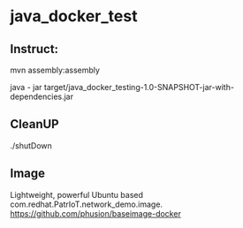 # java_docker_test

## Instruct: 
  mvn assembly:assembly
  
  java - jar target/java_docker_testing-1.0-SNAPSHOT-jar-with-dependencies.jar
 
 ## CleanUP
  ./shutDown
## Image
Lightweight, powerful Ubuntu based com.redhat.PatrIoT.network_demo.image.
https://github.com/phusion/baseimage-docker
